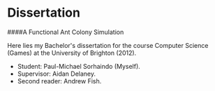 Dissertation
============

####A Functional Ant Colony Simulation


Here lies my Bachelor's dissertation for the course Computer Science (Games) at the University of Brighton (2012).

 - Student: Paul-Michael Sorhaindo (Myself).
 - Supervisor: Aidan Delaney.
 - Second reader: Andrew Fish.
